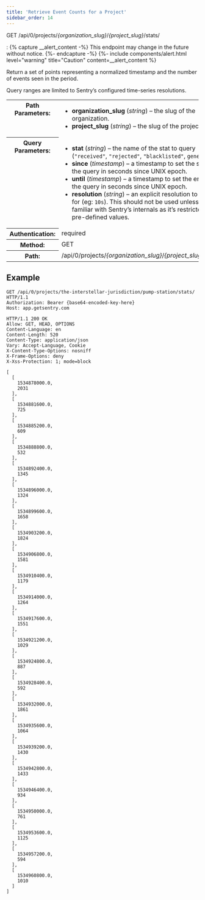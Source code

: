```yaml
---
title: 'Retrieve Event Counts for a Project'
sidebar_order: 14
---
```


GET /api/0/projects/_{organization_slug}_/_{project_slug}_/stats/

: {% capture __alert_content -%}
  This endpoint may change in the future without notice.
  {%- endcapture -%}
  {%- include components/alert.html
    level="warning"
    title="Caution"
    content=__alert_content
  %}

  Return a set of points representing a normalized timestamp and the number of events seen in the period.

  Query ranges are limited to Sentry’s configured time-series resolutions.

  <table class="table"><tbody valign="top"><tr><th>Path Parameters:</th><td><ul><li><strong>organization_slug</strong> (<em>string</em>) – the slug of the organization.</li><li><strong>project_slug</strong> (<em>string</em>) – the slug of the project.</li></ul></td></tr><tr><th>Query Parameters:</th><td><ul><li><strong>stat</strong> (<em>string</em>) – the name of the stat to query (<code class="docutils literal">"received"</code>, <code class="docutils literal">"rejected"</code>, <code class="docutils literal">"blacklisted"</code>, <code class="docutils literal">generated</code>)</li><li><strong>since</strong> (<em>timestamp</em>) – a timestamp to set the start of the query in seconds since UNIX epoch.</li><li><strong>until</strong> (<em>timestamp</em>) – a timestamp to set the end of the query in seconds since UNIX epoch.</li><li><strong>resolution</strong> (<em>string</em>) – an explicit resolution to search for (eg: <code class="docutils literal">10s</code>). This should not be used unless you are familiar with Sentry’s internals as it’s restricted to pre-defined values.</li></ul></td></tr><tr><th>Authentication:</th><td>required</td></tr><tr><th>Method:</th><td>GET</td></tr><tr><th>Path:</th><td>/api/0/projects/<em>{organization_slug}</em>/<em>{project_slug}</em>/stats/</td></tr></tbody></table>

## Example

```http
GET /api/0/projects/the-interstellar-jurisdiction/pump-station/stats/ HTTP/1.1
Authorization: Bearer {base64-encoded-key-here}
Host: app.getsentry.com
```

```http
HTTP/1.1 200 OK
Allow: GET, HEAD, OPTIONS
Content-Language: en
Content-Length: 520
Content-Type: application/json
Vary: Accept-Language, Cookie
X-Content-Type-Options: nosniff
X-Frame-Options: deny
X-Xss-Protection: 1; mode=block

[
  [
    1534878000.0,
    2031
  ],
  [
    1534881600.0,
    725
  ],
  [
    1534885200.0,
    609
  ],
  [
    1534888800.0,
    532
  ],
  [
    1534892400.0,
    1345
  ],
  [
    1534896000.0,
    1324
  ],
  [
    1534899600.0,
    1658
  ],
  [
    1534903200.0,
    1824
  ],
  [
    1534906800.0,
    1581
  ],
  [
    1534910400.0,
    1179
  ],
  [
    1534914000.0,
    1264
  ],
  [
    1534917600.0,
    1551
  ],
  [
    1534921200.0,
    1029
  ],
  [
    1534924800.0,
    887
  ],
  [
    1534928400.0,
    592
  ],
  [
    1534932000.0,
    1861
  ],
  [
    1534935600.0,
    1064
  ],
  [
    1534939200.0,
    1430
  ],
  [
    1534942800.0,
    1433
  ],
  [
    1534946400.0,
    934
  ],
  [
    1534950000.0,
    761
  ],
  [
    1534953600.0,
    1125
  ],
  [
    1534957200.0,
    594
  ],
  [
    1534960800.0,
    1010
  ]
]
```
